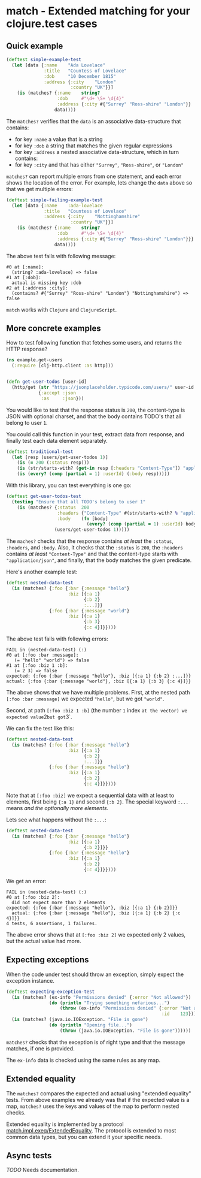 # match - Extended matching for your clojure.test cases

## Quick example

```clj
(deftest simple-example-test
  (let [data {:name    "Ada Lovelace"
              :title   "Countess of Lovelace"
              :dob     "10 December 1815"
              :address {:city    "London"
                        :country "UK"}}]
    (is (matches? {:name    string?
                   :dob     #"\d+ \S+ \d{4}"
                   :address {:city #{"Surrey" "Ross-shire" "London"}}
                  data))))
```

The `matches?` verifies that the `data` is an associative data-structure that
contains:

- for key `:name` a value that is a string
- for key `:dob` a string that matches the given regular expressions
- for key `:address` a nested associative data-structure, which in turn contains:
- for key `:city` and that has either `"Surrey"`, `"Ross-shire"`, or `"London"`

`matches?` can report multiple errors from one statement, and each error shows the location
of the error. For example, lets change the `data` above so that we get multiple errors:

```clj
(deftest simple-failing-example-test
  (let [data {:name    :ada-lovelace
              :title   "Countess of Lovelace"
              :address {:city    "Nottinghamshire"
                        :country "UK"}}]
    (is (matches? {:name    string?
                   :dob     #"\d+ \S+ \d{4}"
                   :address {:city #{"Surrey" "Ross-shire" "London"}}}
                  data))))
```

The above test fails with following message:

```
#0 at [:name]:
  (string? :ada-lovelace) => false
#1 at [:dob]:
  actual is missing key :dob
#2 at [:address :city]:
  (contains? #{"Surrey" "Ross-shire" "London"} "Nottinghamshire") => false
```

`match` works with `Clojure` and `ClojureScript`.

## More concrete examples

How to test following function that fetches some users, and returns
the HTTP response?

```clj
(ns example.get-users
  (:require [clj-http.client :as http]))


(defn get-user-todos [user-id]
  (http/get (str "https://jsonplaceholder.typicode.com/users/" user-id "/todos")
            {:accept :json
             :as     :json}))
```

You would like to test that the response status is `200`, the content-type is
JSON with optional charset, and that the body contains TODO's that all belong to
user `1`.

You could call this function in your test, extract data from response, and finally
test each data element separately.

```clj
(deftest traditional-test
  (let [resp (users/get-user-todos 1)]
    (is (= 200 (:status resp)))
    (is (str/starts-with? (get-in resp [:headers "Content-Type"]) "application/json"))
    (is (every? (comp (partial = 1) :userId) (:body resp)))))
```

With this library, you can test everything is one go:

```clj
(deftest get-user-todos-test
  (testing "Ensure that all TODO's belong to user 1"
    (is (matches? {:status  200
                   :headers {"Content-Type" #(str/starts-with? % "application/json")}
                   :body    (fn [body]
                              (every? (comp (partial = 1) :userId) body))}
                  (users/get-user-todos 1)))))
```

The `maches?` checks that the response contains _at least_ the `:status`, `:headers`,
and `:body`. Also, it checks that the `:status` is `200`, the `:headers` contains
_at least_ `"Content-Type"` and that the content-type starts with `"application/json"`,
and finally, that the body matches the given predicate.

Here's another example test:

```clj
(deftest nested-data-test
  (is (matches? {:foo {:bar {:message "hello"}
                       :biz [{:a 1}
                             {:b 2}
                             :...]}}
                {:foo {:bar {:message "world"}
                       :biz [{:a 1}
                             {:b 3}
                             {:c 4}]}})))
```

The above test fails with following errors:

```
FAIL in (nested-data-test) (:)
#0 at [:foo :bar :message]:
   (= "hello" "world") => false
#1 at [:foo :biz 1 :b]:
   (= 2 3) => false
expected: {:foo {:bar {:message "hello"}, :biz [{:a 1} {:b 2} :...]}}
actual: {:foo {:bar {:message "world"}, :biz [{:a 1} {:b 3} {:c 4}]}}
```

The above shows that we have multiple problems. First, at the
nested path `[:foo :bar :message]` we expected `"hello"`, but we
got `"world"`.

Second, at path `[:foo :biz 1 :b]` (the number `1` index `at the vector) we expected value`2`but got`3`.

We can fix the test like this:

```clj
(deftest nested-data-test
  (is (matches? {:foo {:bar {:message "hello"}
                       :biz [{:a 1}
                             {:b 2}
                             :...]}}
                {:foo {:bar {:message "hello"}
                       :biz [{:a 1}
                             {:b 2}
                             {:c 4}]}})))
```

Note that at `[:foo :biz]` we expect a sequential data with at least
to elements, first being `{:a 1}` and second `{:b 2}`. The special
keyword `:...` means _and the optionally more elements_.

Lets see what happens without the `:...`:

```clj
(deftest nested-data-test
  (is (matches? {:foo {:bar {:message "hello"}
                       :biz [{:a 1}
                             {:b 2}]}}
                {:foo {:bar {:message "hello"}
                       :biz [{:a 1}
                             {:b 2}
                             {:c 4}]}})))
```

We get an error:

```
FAIL in (nested-data-test) (:)
#0 at [:foo :biz 2]:
  did not expect more than 2 elements
expected: {:foo {:bar {:message "hello"}, :biz [{:a 1} {:b 2}]}}
  actual: {:foo {:bar {:message "hello"}, :biz [{:a 1} {:b 2} {:c 4}]}}
4 tests, 6 assertions, 1 failures.
```

The above error shows that at `[:foo :biz 2]` we expected only 2 values, but the
actual value had more.

## Expecting exceptions

When the code under test should throw an exception, simply expect the exception instance.

```clj
(deftest expecting-exception-test
  (is (matches? (ex-info "Permissions denied" {:error "Not allowed"})
                (do (println "Trying something nefarious...")
                    (throw (ex-info "Permissions denied" {:error "Not allowed"
                                                          :id    123})))))
  (is (matches? (java.io.IOException. "File is gone")
                (do (println "Opening file...")
                    (throw (java.io.IOException. "File is gone"))))))
```

`matches?` checks that the exception is of right type and that the message
matches, if one is provided.

The `ex-info` data is checked using the same rules as any map.

## Extended equality

The `matches?` compares the expected and actual using "extended equality" tests. From above
examples we already was that if the expected value is a map, `matches?` uses the keys and
values of the map to perform nested checks.

Extended equality is implemented by a protocol [match.impl.exeq/ExtendedEquality](src/main/match/impl/exeq.cljc#L28). The protocol is extended to most common data types, but you can
extend it your specific needs.

## Async tests

_TODO_ Needs documentation.
